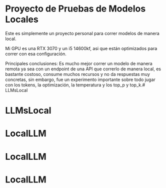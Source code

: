 # Proyecto de Pruebas de Modelos Locales

Este es simplemente un proyecto personal para correr modelos de manera local.

Mi GPU es una RTX 3070 y un i5 14600kf, asi que están optimizados para correr con esa configuración.

Principales conclusiones: Es mucho mejor correr un modelo de manera remota ya sea con un endpoint de una API que correrlo de manera local, es bastante costoso,
consume muchos recursos y no da respuestas muy concretas, sin embargo, fue un experimento importante sobre todo jugar con los tokens, la optimización,
la temperatura y los top_p y top_k.# LLMsLocal
# LLMsLocal
# LocalLLM
# LocalLLM
# LocalLLM
